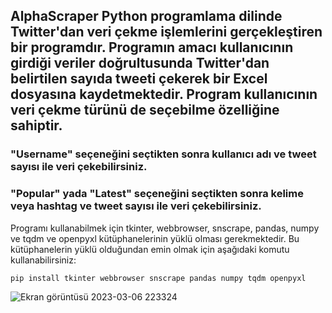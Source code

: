 ## AlphaScraper Python programlama dilinde Twitter'dan veri çekme işlemlerini gerçekleştiren bir programdır. Programın amacı kullanıcının girdiği veriler doğrultusunda Twitter'dan belirtilen sayıda tweeti çekerek bir Excel dosyasına kaydetmektedir. Program kullanıcının veri çekme türünü de seçebilme özelliğine sahiptir.

### "Username" seçeneğini seçtikten sonra kullanıcı adı ve tweet sayısı ile veri çekebilirsiniz.
### "Popular" yada "Latest" seçeneğini seçtikten sonra kelime veya hashtag ve tweet sayısı ile veri çekebilirsiniz.

Programı kullanabilmek için tkinter, webbrowser, snscrape, pandas, numpy ve tqdm ve openpyxl kütüphanelerinin yüklü olması gerekmektedir. Bu kütüphanelerin yüklü olduğundan emin olmak için aşağıdaki komutu kullanabilirsiniz:

```pip install tkinter webbrowser snscrape pandas numpy tqdm openpyxl``` 


![Ekran görüntüsü 2023-03-06 223324](https://user-images.githubusercontent.com/88042600/223233747-8c5c7a28-35fc-46d6-a6fa-fc4f09aa0380.png)
